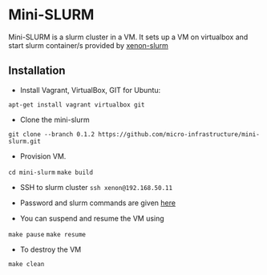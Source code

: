 # Mini-SLURM

Mini-SLURM is a slurm cluster in a VM. It sets up a VM on virtualbox and start slurm container/s provided by [xenon-slurm](https://github.com/xenon-middleware/xenon-docker-images.git) 

## Installation
- Install Vagrant, VirtualBox,  GIT for Ubuntu:

`apt-get install vagrant virtualbox git`
- Clone the mini-slurm

`git clone --branch 0.1.2 https://github.com/micro-infrastructure/mini-slurm.git`
- Provision VM. 

`cd mini-slurm`
`make build`

- SSH to slurm cluster
`ssh xenon@192.168.50.11`

- Password and slurm commands are given [here](https://github.com/xenon-middleware/xenon-docker-images/tree/master/slurm-17)
- You can suspend and resume the VM using

`make pause`
`make resume`

- To destroy the VM

`make clean`
